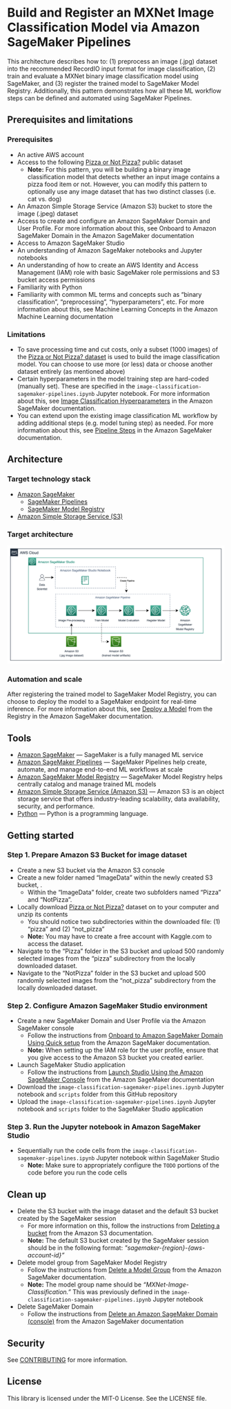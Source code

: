 # Build and Register an MXNet Image Classification Model via Amazon SageMaker Pipelines 

This architecture describes how to: (1) preprocess an image (.jpg) dataset into the recommended RecordIO input format for image classification, (2) train and evaluate a MXNet binary image classification model using SageMaker, and (3) register the trained model to SageMaker Model Registry. Additionally, this pattern demonstrates how all these ML workflow steps can be defined and automated using SageMaker Pipelines.

## Prerequisites and limitations

### Prerequisites
- An active AWS account
- Access to the following [Pizza or Not Pizza?](https://www.kaggle.com/datasets/carlosrunner/pizza-not-pizza) public dataset
    - **Note:** For this pattern, you will be building a binary image classification model that detects whether an input image contains a pizza food item or not. However, you can modify this pattern to optionally use any image dataset that has two distinct classes (i.e. cat vs. dog)
- An Amazon Simple Storage Service (Amazon S3) bucket to store the image (.jpeg) dataset
- Access to create and configure an Amazon SageMaker Domain and User Profile. For more information about this, see Onboard to Amazon SageMaker Domain in the Amazon SageMaker documentation
- Access to Amazon SageMaker Studio
- An understanding of Amazon SageMaker notebooks and Jupyter notebooks
- An understanding of how to create an AWS Identity and Access Management (IAM) role with basic SageMaker role permissions and S3 bucket access permissions
- Familiarity with Python
- Familiarity with common ML terms and concepts such as “binary classification”, “preprocessing”, “hyperparameters”, etc. For more information about this, see Machine Learning Concepts in the Amazon Machine Learning documentation

### Limitations
- To save processing time and cut costs, only a subset (1000 images) of the [Pizza or Not Pizza? dataset](https://www.kaggle.com/datasets/carlosrunner/pizza-not-pizza) is used to build the image classification model. You can choose to use more (or less) data or choose another dataset entirely (as mentioned above)
- Certain hyperparameters in the model training step are hard-coded (manually set). These are specified in the `image-classification-sagemaker-pipelines.ipynb` Jupyter notebook. For more information about this, see [Image Classification Hyperparameters](https://docs.aws.amazon.com/sagemaker/latest/dg/IC-Hyperparameter.html) in the Amazon SageMaker documentation.
- You can extend upon the existing image classification ML workflow by adding additional steps (e.g. model tuning step) as needed. For more information about this, see [Pipeline Steps](https://docs.aws.amazon.com/sagemaker/latest/dg/build-and-manage-steps.html) in the Amazon SageMaker documentation.

## Architecture

### Target technology stack 
- [Amazon SageMaker](https://docs.aws.amazon.com/sagemaker/latest/dg/whatis.html)
    - [SageMaker Pipelines](https://aws.amazon.com/sagemaker/pipelines/)
    - [SageMaker Model Registry](https://docs.aws.amazon.com/sagemaker/latest/dg/model-registry.html)
- [Amazon Simple Storage Service (S3)](https://docs.aws.amazon.com/AmazonS3/latest/userguide/Welcome.html)

### Target architecture
![Architecture Diagram](/architecture-diagram.png "Architecture Diagram")

### Automation and scale
After registering the trained model to SageMaker Model Registry, you can choose to deploy the model to a SageMaker endpoint for real-time inference. For more information about this, see [Deploy a Model](https://docs.aws.amazon.com/sagemaker/latest/dg/model-registry-deploy.html) from the Registry in the Amazon SageMaker documentation.

## Tools
- [Amazon SageMaker](https://docs.aws.amazon.com/sagemaker/latest/dg/whatis.html) — SageMaker is a fully managed ML service
- [Amazon SageMaker Pipelines](https://aws.amazon.com/sagemaker/pipelines/) — SageMaker Pipelines help create, automate, and manage end-to-end ML workflows at scale
- [Amazon SageMaker Model Registry](https://docs.aws.amazon.com/sagemaker/latest/dg/model-registry.html) — SageMaker Model Registry helps centrally catalog and manage trained ML models
- [Amazon Simple Storage Service (Amazon S3)](https://docs.aws.amazon.com/AmazonS3/latest/userguide/Welcome.html) — Amazon S3 is an object storage service that offers industry-leading scalability, data availability, security, and performance.
- [Python](https://www.python.org/) — Python is a programming language.

## Getting started

### Step 1. Prepare Amazon S3 Bucket for image dataset
- Create a new S3 bucket via the Amazon S3 console
- Create a new folder named “ImageData” within the newly created S3 bucket, .
    - Within the “ImageData” folder, create two subfolders named “Pizza” and “NotPizza”.
- Locally download [Pizza or Not Pizza?](https://www.kaggle.com/datasets/carlosrunner/pizza-not-pizza) dataset on to your computer and unzip its contents
    - You should notice two subdirectories within the downloaded file: (1) “pizza” and (2) “not_pizza”
    - **Note:** You may have to create a free account with Kaggle.com to access the dataset.
- Navigate to the “Pizza” folder in the S3 bucket and upload 500 randomly selected images from the “pizza” subdirectory from the locally downloaded dataset.
- Navigate to the “NotPizza” folder in the S3 bucket and upload 500 randomly selected images from the “not_pizza” subdirectory from the locally downloaded dataset.

### Step 2. Configure Amazon SageMaker Studio environment
- Create a new SageMaker Domain and User Profile via the Amazon SageMaker console
    - Follow the instructions from [Onboard to Amazon SageMaker Domain Using Quick setup](https://docs.aws.amazon.com/sagemaker/latest/dg/onboard-quick-start.html) from the Amazon SageMaker documentation.
    - **Note:** When setting up the IAM role for the user profile, ensure that you give access to the Amazon S3 bucket you created earlier.
- Launch SageMaker Studio application
    - Follow the instructions from [Launch Studio Using the Amazon SageMaker Console](https://docs.aws.amazon.com/sagemaker/latest/dg/studio-launch.html#studio-launch-console) from the Amazon SageMaker documentation
- Download the `image-classification-sagemaker-pipelines.ipynb` Jupyter notebook and `scripts` folder from this GitHub repository
- Upload the `image-classification-sagemaker-pipelines.ipynb` Jupyter notebook and `scripts` folder to the SageMaker Studio application

### Step 3. Run the Jupyter notebook in Amazon SageMaker Studio
- Sequentially run the code cells from the `image-classification-sagemaker-pipelines.ipynb` Jupyter notebook within SageMaker Studio
    - **Note:** Make sure to appropriately configure the `TODO` portions of the code before you run the code cells

## Clean up
- Delete the S3 bucket with the image dataset and the default S3 bucket created by the SageMaker session
    - For more information on this, follow the instructions from [Deleting a bucket](https://docs.aws.amazon.com/AmazonS3/latest/userguide/delete-bucket.html) from the Amazon S3 documentation.
    - **Note:** The default S3 bucket created by the SageMaker session should be in the following format: *"sagemaker-{region}-{aws-account-id}”*
- Delete model group from SageMaker Model Registry
     - Follow the instructions from [Delete a Model Group](https://apg-library.amazonaws.com/content-viewer/author/ff1f11b2-ec30-47e5-9e01-835dc10b5a42#:~:text=Follow%20the%20instructions%20from%20Delete%20a%20Model%20Group%20from%20the%20Amazon%20SageMaker%20documentation.) from the Amazon SageMaker documentation.
     - **Note:** The model group name should be *“MXNet-Image-Classification.”* This was previously defined in the `image-classification-sagemaker-pipelines.ipynb` Jupyter notebook
- Delete SageMaker Domain
    - Follow the instructions from [Delete an Amazon SageMaker Domain (console)](https://docs.aws.amazon.com/sagemaker/latest/dg/gs-studio-delete-domain.html#gs-studio-delete-domain-studio) from the Amazon SageMaker documentation

## Security

See [CONTRIBUTING](CONTRIBUTING.md#security-issue-notifications) for more information.

## License

This library is licensed under the MIT-0 License. See the LICENSE file.

